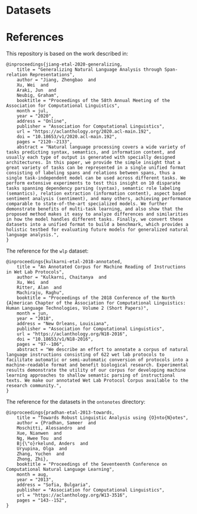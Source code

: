 # Datasets

# References

This repository is based on the work described in:

    @inproceedings{jiang-etal-2020-generalizing,
        title = "Generalizing Natural Language Analysis through Span-relation Representations",
        author = "Jiang, Zhengbao  and
        Xu, Wei  and
        Araki, Jun  and
        Neubig, Graham",
        booktitle = "Proceedings of the 58th Annual Meeting of the Association for Computational Linguistics",
        month = jul,
        year = "2020",
        address = "Online",
        publisher = "Association for Computational Linguistics",
        url = "https://aclanthology.org/2020.acl-main.192",
        doi = "10.18653/v1/2020.acl-main.192",
        pages = "2120--2133",
        abstract = "Natural language processing covers a wide variety of tasks predicting syntax, semantics, and information content, and usually each type of output is generated with specially designed architectures. In this paper, we provide the simple insight that a great variety of tasks can be represented in a single unified format consisting of labeling spans and relations between spans, thus a single task-independent model can be used across different tasks. We perform extensive experiments to test this insight on 10 disparate tasks spanning dependency parsing (syntax), semantic role labeling (semantics), relation extraction (information content), aspect based sentiment analysis (sentiment), and many others, achieving performance comparable to state-of-the-art specialized models. We further demonstrate benefits of multi-task learning, and also show that the proposed method makes it easy to analyze differences and similarities in how the model handles different tasks. Finally, we convert these datasets into a unified format to build a benchmark, which provides a holistic testbed for evaluating future models for generalized natural language analysis.",
    }

The reference for the `wlp` dataset:

    @inproceedings{kulkarni-etal-2018-annotated,
        title = "An Annotated Corpus for Machine Reading of Instructions in Wet Lab Protocols",
        author = "Kulkarni, Chaitanya  and
        Xu, Wei  and
        Ritter, Alan  and
        Machiraju, Raghu",
        booktitle = "Proceedings of the 2018 Conference of the North {A}merican Chapter of the Association for Computational Linguistics: Human Language Technologies, Volume 2 (Short Papers)",
        month = jun,
        year = "2018",
        address = "New Orleans, Louisiana",
        publisher = "Association for Computational Linguistics",
        url = "https://aclanthology.org/N18-2016",
        doi = "10.18653/v1/N18-2016",
        pages = "97--106",
        abstract = "We describe an effort to annotate a corpus of natural language instructions consisting of 622 wet lab protocols to facilitate automatic or semi-automatic conversion of protocols into a machine-readable format and benefit biological research. Experimental results demonstrate the utility of our corpus for developing machine learning approaches to shallow semantic parsing of instructional texts. We make our annotated Wet Lab Protocol Corpus available to the research community.",
    }

The reference for the datasets in the `ontonotes` directory:

    @inproceedings{pradhan-etal-2013-towards,
        title = "Towards Robust Linguistic Analysis using {O}nto{N}otes",
        author = {Pradhan, Sameer  and
        Moschitti, Alessandro  and
        Xue, Nianwen  and
        Ng, Hwee Tou  and
        Bj{\"o}rkelund, Anders  and
        Uryupina, Olga  and
        Zhang, Yuchen  and
        Zhong, Zhi},
        booktitle = "Proceedings of the Seventeenth Conference on Computational Natural Language Learning",
        month = aug,
        year = "2013",
        address = "Sofia, Bulgaria",
        publisher = "Association for Computational Linguistics",
        url = "https://aclanthology.org/W13-3516",
        pages = "143--152",
    }

